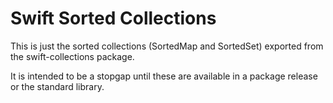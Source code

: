 # Swift Sorted Collections

This is just the sorted collections (SortedMap and SortedSet) exported from the swift-collections package.

It is intended to be a stopgap until these are available in a package release or the standard library.

